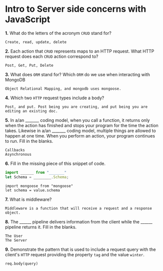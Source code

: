 # Intro to Server side concerns with JavaScript

**1.** What do the letters of the acronym `CRUD` stand for?
<!-- enter you answer in the space below -->
```
Create, read, update, delete
```
**2.** Each action that `CRUD` represents maps to an HTTP request. What HTTP request does each `CRUD` action correspond to?
<!-- enter you answer in the space below -->
```
Post, Get, Put, Delete
```
**3.** What does `ORM` stand for? Which `ORM` do we use when interacting with MongoDB
<!-- enter you answer in the space below -->
```
Object Relational Mapping, and mongodb uses mongoose.
```
**4.** Which two `HTTP` request types include a body?
<!-- enter you answer in the space below -->
```
Post, and put. Post being you are creating, and put being you are editing an existing doc.
```
**5.** In a/an _______ coding model, when you call a function, it returns only when the action has finished and stops your program for the time the action takes. Likewise in a/an _______ coding model, multiple things are allowed to happen at one time. When you perform an action, your program continues to run.  Fill in the blanks.
<!-- enter you answer in the space below -->
```
Callbacks
Asynchronous
```

**6.** Fill in the missing piece of this snippet of code.
```js
import ______ from "_______"
let Schema = ________.Schema;
```
<!-- enter you answer in the space below -->
```
import mongoose from "mongoose"
let schema = value.schema
```
**7.** What is middleware?
<!-- enter you answer in the space below -->
```
Middleware is a function that will receive a request and a response object.
```
**8.** The ______ pipeline delivers information from the client while the ______ pipeline returns it. Fill in the blanks. 
<!-- enter you answer in the space below -->
```
The User
The Server
```
**9.** 
Demonstrate the pattern that is used to include a request query with the client's `HTTP` request providing the property `tag` and the value `winter`.
<!-- enter you answer in the space below -->
```
req.body(query)
```